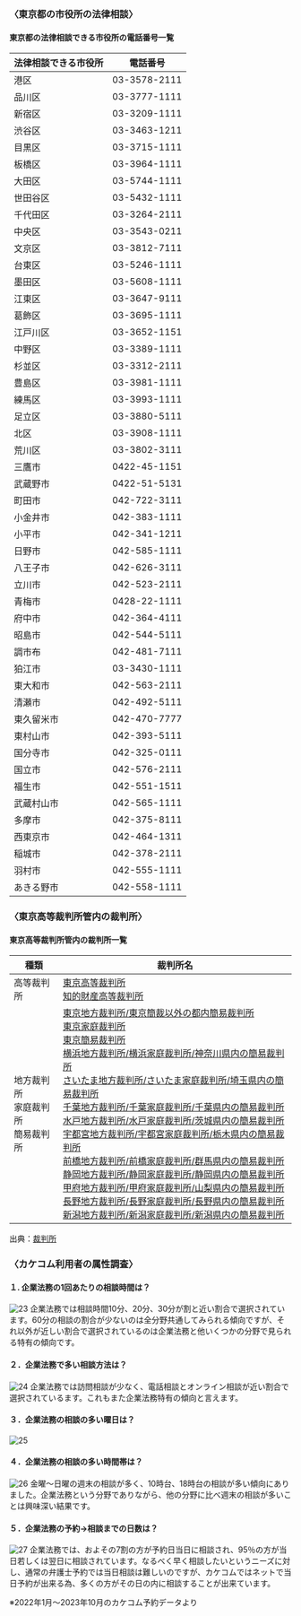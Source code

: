 <!-- カケコム活用のヒント【東京都】企業法務編 -->

### 〈東京都の市役所の法律相談〉
#### 東京都の法律相談できる市役所の電話番号一覧
|  法律相談できる市役所  |  電話番号  |
| ---- | ---- |
|  港区  |  03-3578-2111  |
|  品川区  |  03-3777-1111  |
|  新宿区  |  03-3209-1111  |
|  渋谷区  |  03-3463-1211  |
|  目黒区  |  03-3715-1111  |
|  板橋区  |  03-3964-1111  |
|  大田区  |  03-5744-1111  |
|  世田谷区  |  03-5432-1111  |
|  千代田区  |  03-3264-2111  |
|  中央区  |  03-3543-0211  |
|  文京区  |  03-3812-7111  |
|  台東区  |  03-5246-1111  |
|  墨田区  |  03-5608-1111  |
|  江東区  |  03-3647-9111  |
|  葛飾区  |  03-3695-1111  |
|  江戸川区  |  03-3652-1151  |
|  中野区  |  03-3389-1111  |
|  杉並区  |  03-3312-2111  |
|  豊島区  |  03-3981-1111  |
|  練馬区  |  03-3993-1111  |
|  足立区  |  03-3880-5111  |
|  北区  |  03-3908-1111  |
|  荒川区  |  03-3802-3111  |
|  三鷹市  |  0422-45-1151  |
|  武蔵野市  |  0422-51-5131  |
|  町田市  |  042-722-3111  |
|  小金井市  |  042-383-1111  |
|  小平市  |  042-341-1211  |
|  日野市  |  042-585-1111  |
|  八王子市  |  042-626-3111  |
|  立川市  |  042-523-2111  |
|  青梅市  |  0428-22-1111  |
|  府中市  |  042-364-4111  |
|  昭島市  |  042-544-5111  |
|  調市布  |  042-481-7111  |
|  狛江市  |  03-3430-1111  |
|  東大和市  |  042-563-2111  |
|  清瀬市  |  042-492-5111  |
|  東久留米市  |  042-470-7777  |
|  東村山市  |  042-393-5111  |
|  国分寺市	  |  042-325-0111  |
|  国立市  |  042-576-2111  |
|  福生市  |  042-551-1511  |
|  武蔵村山市  |  042-565-1111  |
|  多摩市  |  042-375-8111  |
|  西東京市  |  042-464-1311  |
|  稲城市  |  042-378-2111  |
|  羽村市  |  042-555-1111  |
|  あきる野市  |  042-558-1111  |


### 〈東京高等裁判所管内の裁判所〉
#### 東京高等裁判所管内の裁判所一覧
|  種類  |  裁判所名  |
| ---- | ---- |
|  高等裁判所  |  [東京高等裁判所](https://www.courts.go.jp/tokyo-h/index.html)<br>[知的財産高等裁判所](https://www.ip.courts.go.jp/index.html)  |
|  地方裁判所<br>家庭裁判所<br>簡易裁判所  |  [東京地方裁判所/東京簡裁以外の都内簡易裁判所](https://www.courts.go.jp/tokyo/index.html)<br>[東京家庭裁判所](https://www.courts.go.jp/tokyo-f/index.html)<br>[東京簡易裁判所](https://www.courts.go.jp/tokyo-s/index.html)<br>[横浜地方裁判所/横浜家庭裁判所/神奈川県内の簡易裁判所](https://www.courts.go.jp/yokohama/index.html)<br>[さいたま地方裁判所/さいたま家庭裁判所/埼玉県内の簡易裁判所](https://www.courts.go.jp/saitama/index.html)<br>[千葉地方裁判所/千葉家庭裁判所/千葉県内の簡易裁判所](https://www.courts.go.jp/chiba/index.html)<br>[水戸地方裁判所/水戸家庭裁判所/茨城県内の簡易裁判所](https://www.courts.go.jp/mito/index.html)<br>[宇都宮地方裁判所/宇都宮家庭裁判所/栃木県内の簡易裁判所](https://www.courts.go.jp/utsunomiya/index.html)<br>[前橋地方裁判所/前橋家庭裁判所/群馬県内の簡易裁判所](https://www.courts.go.jp/maebashi/index.html)<br>[静岡地方裁判所/静岡家庭裁判所/静岡県内の簡易裁判所](https://www.courts.go.jp/shizuoka/index.html)<br>[甲府地方裁判所/甲府家庭裁判所/山梨県内の簡易裁判所](https://www.courts.go.jp/koufu/index.html)<br>[長野地方裁判所/長野家庭裁判所/長野県内の簡易裁判所](https://www.courts.go.jp/nagano/index.html)<br>[新潟地方裁判所/新潟家庭裁判所/新潟県内の簡易裁判所](https://www.courts.go.jp/niigata/index.html)  |

出典：[裁判所](https://www.courts.go.jp/courthouse/map/map_list/index.html)

### 〈カケコム利用者の属性調査〉
#### １. 企業法務の1回あたりの相談時間は？
![23](https://github.com/kakekomu/unique-contents/assets/116237570/c723fa70-7070-4423-98a0-dc547159419a)
企業法務では相談時間10分、20分、30分が割と近い割合で選択されています。60分の相談の割合が少ないのは全分野共通してみられる傾向ですが、それ以外が近しい割合で選択されているのは企業法務と他いくつかの分野で見られる特有の傾向です。

#### ２．企業法務で多い相談方法は？
![24](https://github.com/kakekomu/unique-contents/assets/116237570/acce45a8-8957-4602-9975-5ea1993179eb)
企業法務では訪問相談が少なく、電話相談とオンライン相談が近い割合で選択されているます。これもまた企業法務特有の傾向と言えます。

#### ３．企業法務の相談の多い曜日は？　
![25](https://github.com/kakekomu/unique-contents/assets/116237570/b114bd6f-fd39-4e24-8089-5e8a06392f2a)
#### ４．企業法務の相談の多い時間帯は？
![26](https://github.com/kakekomu/unique-contents/assets/116237570/81abc4a1-2b79-4470-a226-1a6023d761c9)
金曜～日曜の週末の相談が多く、10時台、18時台の相談が多い傾向にありました。企業法務という分野でありながら、他の分野に比べ週末の相談が多いことは興味深い結果です。
#### ５．企業法務の予約→相談までの日数は？
![27](https://github.com/kakekomu/unique-contents/assets/116237570/59b6d289-b444-45d3-b17d-dc730c4759a1)
企業法務では、およその7割の方が予約日当日に相談され、95％の方が当日若しくは翌日に相談されています。なるべく早く相談したいというニーズに対し、通常の弁護士予約では当日相談は難しいのですが、カケコムではネットで当日予約が出来る為、多くの方がその日の内に相談することが出来ています。

※2022年1月～2023年10月のカケコム予約データより

